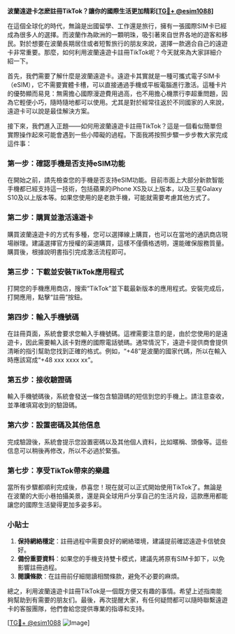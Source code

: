 **波蘭遠遊卡怎麽註冊TikTok？讓你的國際生活更加精彩[[TG💪+ @esim1088](https://t.me/s/esim1088)]**

在這個全球化的時代，無論是出國留學、工作還是旅行，擁有一張國際SIM卡已經成為很多人的選擇。而波蘭作為歐洲的一顆明珠，吸引著來自世界各地的遊客和移民。對於想要在波蘭長期居住或者短暫旅行的朋友來說，選擇一款適合自己的遠遊卡非常重要。那麼，如何利用波蘭遠遊卡註冊TikTok呢？今天就來為大家詳細介紹一下。

首先，我們需要了解什麼是波蘭遠遊卡。遠遊卡其實就是一種可攜式電子SIM卡（eSIM），它不需要實體卡槽，可以直接通過手機或平板電腦進行激活。這種卡片的優勢顯而易見：無需擔心國際漫遊費用過高，也不用擔心機票行李超重問題，因為它輕便小巧，隨時隨地都可以使用。尤其是對於經常往返於不同國家的人來說，遠遊卡可以說是最佳解決方案。

接下來，我們進入正題——如何用波蘭遠遊卡註冊TikTok？這是一個看似簡單但實際操作起來可能會遇到一些小障礙的過程。下面我將按照步驟一步步教大家完成這件事：

### 第一步：確認手機是否支持eSIM功能

在開始之前，請先檢查您的手機是否支持eSIM功能。目前市面上大部分新款智能手機都已經支持這一技術，包括蘋果的iPhone XS及以上版本，以及三星Galaxy S10及以上版本等。如果您使用的是老款手機，可能就需要考慮其他方式了。

### 第二步：購買並激活遠遊卡

購買波蘭遠遊卡的方式有多種，您可以選擇線上購買，也可以在當地的通訊商店現場辦理。建議選擇官方授權的渠道購買，這樣不僅價格透明，還能確保服務質量。購買後，根據說明書指引完成激活流程即可。

### 第三步：下載並安裝TikTok應用程式

打開您的手機應用商店，搜索“TikTok”並下載最新版本的應用程式。安裝完成后，打開應用，點擊“註冊”按鈕。

### 第四步：輸入手機號碼

在註冊頁面，系統會要求您輸入手機號碼。這裡需要注意的是，由於您使用的是遠遊卡，因此需要輸入該卡對應的國際電話號碼。通常情況下，遠遊卡提供商會提供清晰的指引幫助您找到正確的格式。例如，“+48”是波蘭的國家代碼，所以在輸入時應該寫成“+48 xxx xxxx xx”。

### 第五步：接收驗證碼

輸入手機號碼後，系統會發送一條包含驗證碼的短信到您的手機上。請注意查收，並準確填寫收到的驗證碼。

### 第六步：設置密碼及其他信息

完成驗證後，系統會提示您設置密碼以及其他個人資料，比如暱稱、頭像等。這些信息可以稍後再修改，所以不必過於緊張。

### 第七步：享受TikTok帶來的樂趣

當所有步驟都順利完成後，恭喜您！現在就可以正式開始使用TikTok了。無論是在波蘭的大街小巷拍攝美景，還是與全球用戶分享自己的生活片段，這款應用都能讓您的國際生活變得更加多姿多彩。

### 小貼士

1. **保持網絡穩定**：註冊過程中需要良好的網絡環境，建議提前確認遠遊卡信號良好。
2. **備份重要資料**：如果您的手機支持雙卡模式，建議先將原有SIM卡卸下，以免影響註冊過程。
3. **閱讀條款**：在註冊前仔細閱讀相關條款，避免不必要的麻煩。

總之，利用波蘭遠遊卡註冊TikTok是一個既方便又有趣的事情。希望上述指南能夠幫助到有需要的朋友们。最後，再次提醒大家，有任何疑問都可以隨時聯繫遠遊卡的客服團隊，他們會給您提供專業的指導和支持。

[[TG💪+ @esim1088](https://t.me/s/esim1088) ![Image](https://i.postimg.cc/4NQfJmqS/Snipaste-2025-05-13-00-14-12.png)]